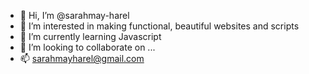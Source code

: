 - 👋 Hi, I’m @sarahmay-harel
- 👀 I’m interested in making functional, beautiful websites and scripts
- 🌱 I’m currently learning Javascript
- 💞️ I’m looking to collaborate on ...
- 📫  sarahmayharel@gmail.com

<!---
sarahmay-harel/sarahmay-harel is a ✨ special ✨ repository because its `README.md` (this file) appears on your GitHub profile.
You can click the Preview link to take a look at your changes.
--->
